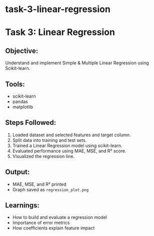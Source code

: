 # task-3-linear-regression
# Task 3: Linear Regression

## Objective:
Understand and implement Simple & Multiple Linear Regression using Scikit-learn.

## Tools:
- scikit-learn
- pandas
- matplotlib

## Steps Followed:
1. Loaded dataset and selected features and target column.
2. Split data into training and test sets.
3. Trained a Linear Regression model using scikit-learn.
4. Evaluated performance using MAE, MSE, and R² score.
5. Visualized the regression line.

## Output:
- MAE, MSE, and R² printed
- Graph saved as `regression_plot.png`

## Learnings:
- How to build and evaluate a regression model
- Importance of error metrics
- How coefficients explain feature impact
